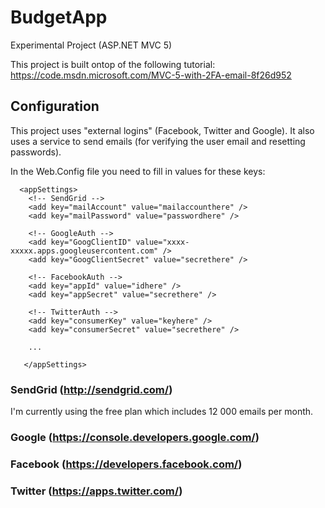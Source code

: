 # BudgetApp
Experimental Project (ASP.NET MVC 5)

This project is built ontop of the following tutorial: https://code.msdn.microsoft.com/MVC-5-with-2FA-email-8f26d952

## Configuration

This project uses "external logins" (Facebook, Twitter and Google).
It also uses a service to send emails (for verifying the user email and resetting passwords).

In the Web.Config file you need to fill in values for these keys:

      <appSettings>
        <!-- SendGrid --> 
        <add key="mailAccount" value="mailaccounthere" />
        <add key="mailPassword" value="passwordhere" />
        
        <!-- GoogleAuth -->
        <add key="GoogClientID" value="xxxx-xxxxx.apps.googleusercontent.com" />
        <add key="GoogClientSecret" value="secrethere" />
        
        <!-- FacebookAuth -->
        <add key="appId" value="idhere" />
        <add key="appSecret" value="secrethere" />
        
        <!-- TwitterAuth -->
        <add key="consumerKey" value="keyhere" />
        <add key="consumerSecret" value="secrethere" />
        
        ...
        
       </appSettings>

### SendGrid (http://sendgrid.com/)

I'm currently using the free plan which includes 12 000 emails per month.

### Google (https://console.developers.google.com/)

### Facebook (https://developers.facebook.com/)

### Twitter (https://apps.twitter.com/)
